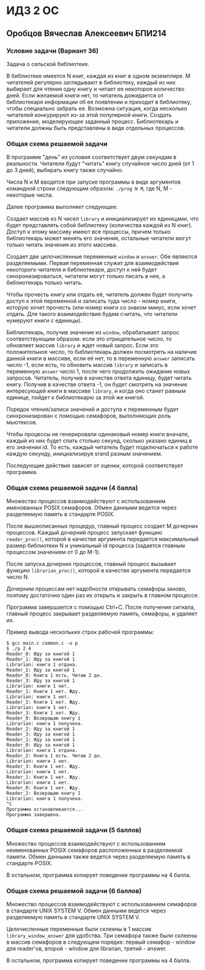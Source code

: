 # ИДЗ 2 ОС

## Оробцов Вячеслав Алексеевич БПИ214

### Условие задачи (Вариант 36)

Задача о сельской библиотеке.

В библиотеке имеется N книг, каждая из книг в одном экземпляре. M читателей регулярно заглядывают в библиотеку, каждый из них выбирает для чтения одну книгу и читает ее некоторое количество дней. Если желаемой книги нет, то читатель дожидается от библиотекаря информации об ее появлении и приходит в библиотеку, чтобы специально забрать ее. Возможна ситуация, когда несколько читателей конкурируют из-за этой популярной книги. Создать приложение, моделирующее заданный процесс. Библиотекарь и читатели должны быть представлены в виде отдельных процессов.

### Общая схема решаемой задачи

В программе "день" из условия соответствует двум секундам в реальности. Читатели будут "читать" книгу случайное число дней (от 1 до 3 дней), выбирать книгу также случайно.

Числа N и M вводятся при запуске программы в виде аргументов командной строки следующим образом: `./prog N M`, где N, M - некоторые числа.

Далее программа выполняет следующее:

Создает массив из N чисел `library` и инициализирует их единицами, что будет представлять собой библиотеку (количества каждой из N книг). Доступ к этому массиву имеют все процессы, причем только библиотекарь может менять его значения, остальные читатели могут только читать значения из этого массива.

Создает две целочисленные переменные `window` и `answer`. Обе являются разделяемыми. Первая переменная служит для взаимодействия некоторого читателя и библиотекаря, доступ к ней будет синхронизироваться, читатели могут только писать в нее, а библиотекарь только читать.

Чтобы прочесть книгу или отдать её, читатель должен будет получить доступ к этой переменной и записать туда число - номер книги, которую хочет прочесть (или номер книги со знаком минус, если хочет отдать. Для такого взаимодействия будем считать, что читатели нумеруют книги с единицы).

Библиотекарь, получив значение из `window`, обрабатывает запрос соответствующим образом: если это отрицательное число, то обновляет массив `library` и ждет новый запрос. Если это положительное число, то библиотекарь должен посмотреть на наличие данной книги в массиве, если её нет, то в переменную `answer` записать число -1, если есть, то обновить массив `library` и записать в переменную `answer` число 1, после чего продолжить ожидание новых запросов. Читатель, получив в качестве ответа единицу, будет читать книгу. Получив в качестве ответа -1, он будет смотреть на значение интересующей книги в массиве `library`, и когда оно станет равным единице, пойдет к библиотекарю за этой же книгой.

Порядок чтения/записи значений и доступа к переменным будет синхронизирован с помощью семафоров, выполняющих роль мьютексов.

Чтобы процессы не генерировали одинаковый номер книги вначале, каждый из них будет спать столько секунд, сколько указано единиц в его значении id. То есть, каждый читатель будет подключаться к работе каждую секунду, инициализируя srand разным значением.

Последующие действия зависят от оценки, которой соответствует программа.

### Общая схема решаемой задачи (4 балла)

Множество процессов взаимодействуют с использованием именованных POSIX семафоров. Обмен данными ведется через разделяемую память в стандарте POSIX.

После вышеописанных процедур, главный процесс создает M дочерних процессов. Каждый дочерний процесс запускает функцию `reader_proc()`, которой в качестве аргумента передается максимальный размер библиотеки N и уникальный id процесса (задается главным процессом значением от 0 до M-1).

После запуска дочерних процессов, главный процесс вызывает функцию `librarian_proc()`, которой в качестве аргумента передается число N.

Дочерним процессам нет надобности открывать семафоры заново, поэтому достаточно один раз их открыть и закрыть в главном процессе.

Программа завершается с помощью Ctrl+C. После получения сигнала, главный процесс закрывает разделяемую память, семафоры, и удаляет их.

Пример вывода нескольких строк рабочей программы:

```
$ gcc main.c common.c -o p
$ ./p 2 4
Reader_0: Иду за книгой 1
Reader_1: Иду за книгой 1
Librarian: книга 1 отдана.
Reader_2: Иду за книгой 1
Reader_0: Книга 1 есть. Читаю 2 дн.
Reader_3: Иду за книгой 1
Librarian: книги 1 нет.
Reader_1: Книги 1 нет. Жду.
Librarian: книги 1 нет.
Reader_2: Книги 1 нет. Жду.
Librarian: книги 1 нет.
Reader_3: Книги 1 нет. Жду.
Reader_0: Возвращаю книгу 1
Librarian: книга 1 получена.
Reader_2: Иду за книгой 1
Reader_3: Иду за книгой 1
Reader_1: Иду за книгой 1
Reader_0: Иду за книгой 1
Librarian: книга 1 отдана.
Reader_2: Книга 1 есть. Читаю 2 дн.
Librarian: книги 1 нет.
Reader_3: Книги 1 нет. Жду.
Librarian: книги 1 нет.
Reader_1: Книги 1 нет. Жду.
Librarian: книги 1 нет.
Reader_0: Книги 1 нет. Жду.
Reader_2: Возвращаю книгу 1
Librarian: книга 1 получена.
^C
Программа останавливается...
Программа завершена.
```

### Общая схема решаемой задачи (5 баллов)

Множество процессов взаимодействуют с использованием неименованных POSIX семафоров расположенных в разделяемой памяти. Обмен данными также ведется через разделяемую память в стандарте POSIX.

В остальном, программа копирует поведение программы на 4 балла.

### Общая схема решаемой задачи (6 баллов)

Множество процессов взаимодействуют с использованием семафоров в стандарте UNIX SYSTEM V. Обмен данными ведется через разделяемую память в стандарте UNIX SYSTEM V.

Целочисленные переменные были склеены в 1 массив `library_window_answer` для удобства. Три семафора также были склеены в массив семафоров в следующем порядке: первый семафор - window для reader'ов, второй - window для librarian, третий - answer.

В остальном, программа копирует поведение программы на 4 балла.

